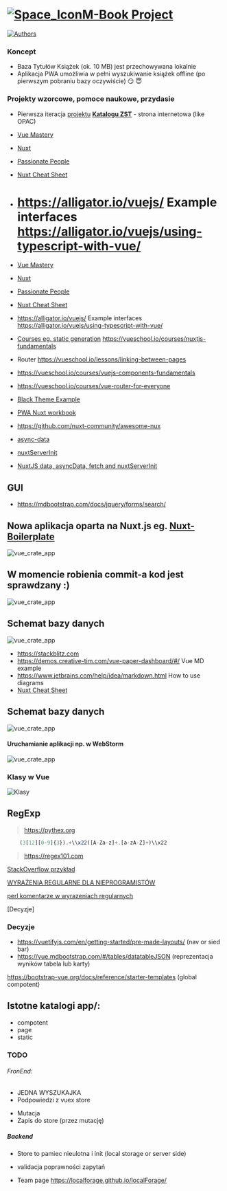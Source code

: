 # <a href="https://pwsz.jetbrains.space/p/nos/checklists">![Space_Icon](./docs/space_icon.svg)</a>[M-Book Project](https://pwsz.jetbrains.space/p/nos/checklists)

[
  ![Authors](docs/authors.png)
](https://docs.google.com/document/d/1wINwCWPQtst-vIdEWe1Ug0ty0_JZGyYkeoQt_ZbO-8c/edit?usp=sharing)

### Koncept

- Baza Tytułów Książek (ok. 10 MB) jest przechowywana lokalnie
- Aplikacja PWA umożliwia w pełni wyszukiwanie książek offline (po pierwszym pobraniu bazy oczywiście) :smirk: :innocent:

### Projekty wzorcowe, pomoce naukowe, przydasie

- Pierwsza iteracja [projektu](https://github.com/informacja/szukaj) [**Katalogu ZST**](https://katalog.zst-tarnow.pl) - strona internetowa (like OPAC)

- [Vue Mastery](https://medium.com/vue-mastery)
- [Nuxt](https://github.com/nuxt/nuxt.js/tree/dev/examples)
- [Passionate People](https://passionatepeople.io/#our-expertise)
- [Nuxt Cheat Sheet](https://github.com/Mario62/PWA_TS/raw/dev/docs/Nuxtjs-Cheat-Sheet.pdf)
- # https://alligator.io/vuejs/ Example interfaces https://alligator.io/vuejs/using-typescript-with-vue/

* [Vue Mastery](https://medium.com/vue-mastery)
* [Nuxt](https://github.com/nuxt/nuxt.js/tree/dev/examples)
* [Passionate People](https://passionatepeople.io/#our-expertise)
* [Nuxt Cheat Sheet](https://github.com/Mario62/PWA_TS/raw/dev/docs/Nuxtjs-Cheat-Sheet.pdf)
* https://alligator.io/vuejs/ Example interfaces https://alligator.io/vuejs/using-typescript-with-vue/

* [Courses eg. static generation](https://vueschool.io/courses/vuex-for-everyone) https://vueschool.io/courses/nuxtjs-fundamentals
* Router https://vueschool.io/lessons/linking-between-pages
* https://vueschool.io/courses/vuejs-components-fundamentals
* https://vueschool.io/courses/vue-router-for-everyone
* [Black Theme Example](https://demos.creative-tim.com/nuxt-black-dashboard-pro/)
* [PWA Nuxt workbook](https://pwa.nuxtjs.org/modules/workbox.html#options)
* https://github.com/nuxt-community/awesome-nux
* [async-data](https://nuxtjs.org/guide/async-data)
* [nuxtServerInit](https://nuxtjs.org/guide/vuex-store/#the-nuxtserverinit-action)
* [NuxtJS data, asyncData, fetch and nuxtServerInit](https://www.youtube.com/watch?v=NDVCquHbFIM)


## GUI

- https://mdbootstrap.com/docs/jquery/forms/search/

## Nowa aplikacja oparta na Nuxt.js eg. [Nuxt-Boilerplate](https://github.com/mdbootstrap/MDB-Vue-Nuxt-Boilerplate)

![vue_crate_app](./docs/Nmosc.png)

## W momencie robienia commit-a kod jest sprawdzany :)

![vue_crate_app](./docs/lint.png)

## Schemat bazy danych

![vue_crate_app](./docs/All.png)

- https://stackblitz.com
- https://demos.creative-tim.com/vue-paper-dashboard/#/ Vue MD example
- https://www.jetbrains.com/help/idea/markdown.html How to use diagrams
- [Nuxt Cheat Sheet](https://github.com/Mario62/PWA_TS/blob/dev/docs/Nuxtjs-Cheat-Sheet.pdf)

## Schemat bazy danych

![vue_crate_app](./docs/All.png)

#### Uruchamianie aplikacji np. w WebStorm

![vue_crate_app](./docs/inteli.png)

### Klasy w Vue

![Klasy](./docs/class.png)

## RegExp

> https://pythex.org

```ts
    (3[12][0-9]{3}).+\\x22([A-Za-z]+.[a-zA-Z]+)\\x22
```

> https://regex101.com

[StackOverflow przykład](https://stackoverflow.com/questions/2013124/regex-matching-up-to-the-first-occurrence-of-a-character)

[WYRAŻENIA REGULARNE DLA NIEPROGRAMISTÓW](http://namiekko.pl/2016/12/09/wyrazenia-regularne-dla-nieprogramistow)

[perl komentarze w wyrazeniach regularnych](https://linuxexpert.pl/posts/2694/perl-komentarze-w-wyrazeniach-regularnych)

[Decyzje]

### Decyzje

- https://vuetifyjs.com/en/getting-started/pre-made-layouts/ (nav or sied bar)
- https://vue.mdbootstrap.com/#/tables/datatableJSON (reprezentacja wyników tabela lub karty)

https://bootstrap-vue.org/docs/reference/starter-templates (global compotent)

## Istotne katalogi app/:

+ compotent
+ page
+ static

### TODO

###### FronEnd:

- JEDNA WYSZUKAJKA
- Podpowiedzi z vuex store

* Mutacja
* Zapis do store (przez mutację)

##### Backend

- Store to pamiec nieulotna i init (local storage or server side)
- validacja poprawności zapytań

- Team page
  https://localforage.github.io/localForage/
 